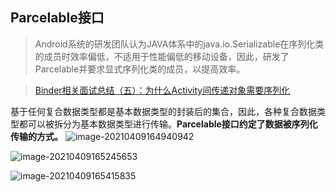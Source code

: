 ## Parcelable接口

> Android系统的研发团队认为JAVA体系中的java.io.Serializable在序列化类的成员时效率偏低，不适用于性能偏低的移动设备，因此，研发了Parcelable并要求显式序列化类的成员，以提高效率。

> [Binder相关面试总结（五）：为什么Activity间传递对象需要序列化](https://www.jianshu.com/p/1a3382726220)

基于任何复合数据类型都是基本数据类型的封装后的集合，因此，各种复合数据类型都可以被拆分为基本数据类型进行传输。**Parcelable接口约定了数据被序列化传输的方式。**
![image-20210409164940942](https://iqqcode-blog.oss-cn-beijing.aliyuncs.com/img-2021-befo/20210409164941.png)

![image-20210409165245653](https://iqqcode-blog.oss-cn-beijing.aliyuncs.com/img-2021-befo/20210409165245.png)

![image-20210409165415835](https://iqqcode-blog.oss-cn-beijing.aliyuncs.com/img-2021-befo/20210409165416.png)